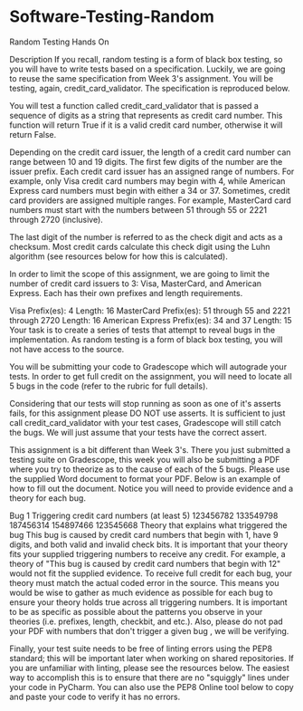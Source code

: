 # Software-Testing-Random
Random Testing Hands On


Description
If you recall, random testing is a form of black box testing, so you will have to write tests based on a specification. Luckily, we
are going to reuse the same specification from Week 3's assignment. You will be testing, again, credit_card_validator. The 
specification is reproduced below.

You will test a function called credit_card_validator that is passed a sequence of digits as a string that represents as credit 
card number. This function will return True if it is a valid credit card number, otherwise it will return False.

Depending on the credit card issuer, the length of a credit card number can range between 10 and 19 digits. The first few digits of
the number are the issuer prefix. Each credit card issuer has an assigned range of numbers. For example, only Visa credit card numbers
may begin with 4, while American Express card numbers must begin with either a 34 or 37. Sometimes, credit card providers are assigned
multiple ranges. For example, MasterCard card numbers must start with the numbers between 51 through 55 or 2221 through 2720 (inclusive). 

The last digit of the number is referred to as the check digit and acts as a checksum. Most credit cards calculate this check digit 
using the Luhn algorithm (see resources below for how this is calculated).

In order to limit the scope of this assignment, we are going to limit the number of credit card issuers to 3: Visa, MasterCard, 
and American Express. Each has their own prefixes and length requirements.

Visa
Prefix(es): 4
Length: 16
MasterCard
Prefix(es): 51 through 55 and 2221 through 2720 
Length: 16
American Express
Prefix(es): 34 and 37
Length: 15
Your task is to create a series of tests that attempt to reveal bugs in the implementation. As random testing is a form of black 
box testing, you will not have access to the source.

You will be submitting your code to Gradescope which will autograde your tests. In order to get full credit on the assignment, 
you will need to locate all 5 bugs in the code (refer to the rubric for full details).

Considering that our tests will stop running as soon as one of it's asserts fails, for this assignment please DO NOT use asserts. 
It is sufficient to just call credit_card_validator with your test cases, Gradescope will still catch the bugs. We will just assume 
that your tests have the correct assert.

This assignment is a bit different than Week 3's. There you just submitted a testing suite on Gradescope, this week you will also 
be submitting a PDF where you try to theorize as to the cause of each of the 5 bugs. Please use the supplied Word document to format
your PDF. Below is an example of how to fill out the document. Notice you will need to provide evidence and a theory for each bug.

Bug 1
Triggering credit card numbers (at least 5)
123456782
133549798
187456314
154897466
123545668
Theory that explains what triggered the bug
This bug is caused by credit card numbers that begin with 1, have 9 digits, and both valid and invalid check bits.
It is important that your theory fits your supplied triggering numbers to receive any credit. For example, a theory of "This 
bug is caused by credit card numbers that begin with 12" would not fit the supplied evidence. To receive full credit for each
bug, your theory must match the actual coded error in the source. This means you would be wise to gather as much evidence as 
possible for each bug to ensure your theory holds true across all triggering numbers. It is important to be as specific as 
possible about the patterns you observe in your theories (i.e. prefixes, length, checkbit, and etc.). Also, please do not pad
your PDF with numbers that don't trigger a given bug , we will be verifying.

Finally, your test suite needs to be free of linting errors using the PEP8 standard; this will be important later when working
on shared repositories. If you are unfamiliar with linting, please see the resources below. The easiest way to accomplish this
is to ensure that there are no "squiggly" lines under your code in PyCharm. You can also use the PEP8 Online tool below to copy
and paste your code to verify it has no errors.
